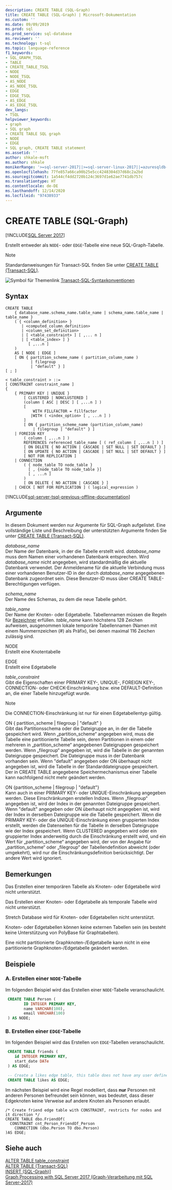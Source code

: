 ```yaml
---
description: CREATE TABLE (SQL-Graph)
title: CREATE TABLE (SQL-Graph) | Microsoft-Dokumentation
ms.custom: ''
ms.date: 09/09/2019
ms.prod: sql
ms.prod_service: sql-database
ms.reviewer: ''
ms.technology: t-sql
ms.topic: language-reference
f1_keywords:
- SQL_GRAPH_TSQL
- TABLE
- CREATE_TABLE_TSQL
- NODE
- NODE_TSQL
- AS_NODE
- AS_NODE_TSQL
- EDGE
- EDGE_TSQL
- AS_EDGE
- AS_EDGE_TSQL
dev_langs:
- TSQL
helpviewer_keywords:
- graph
- SQL graph
- CREATE TABLE SQL graph
- NODE
- EDGE
- SQL graph, CREATE TABLE statement
ms.assetid: ''
author: shkale-msft
ms.author: shkale
monikerRange: '>=sql-server-2017||>=sql-server-linux-2017||=azuresqldb-mi-current'
ms.openlocfilehash: 77fe857a66ca90b25e5cc4248304d37d68c2a2bd
ms.sourcegitcommit: 1a544cf4dd2720b124c3697d1e62ae7741db757c
ms.translationtype: HT
ms.contentlocale: de-DE
ms.lasthandoff: 12/14/2020
ms.locfileid: "97438933"
---
```

# <a name="create-table-sql-graph"></a>CREATE TABLE (SQL-Graph)
[!INCLUDE[SQL Server 2017](../../includes/applies-to-version/sqlserver2017.md)]

Erstellt entweder als `NODE`- oder `EDGE`-Tabelle eine neue SQL-Graph-Tabelle. 
  
> [!NOTE]   
>  Standardanweisungen für Transact-SQL finden Sie unter [CREATE TABLE (Transact-SQL)](../../t-sql/statements/create-table-transact-sql.md).
  
 ![Symbol für Themenlink](../../database-engine/configure-windows/media/topic-link.gif "Symbol für Themenlink") [Transact-SQL-Syntaxkonventionen](../../t-sql/language-elements/transact-sql-syntax-conventions-transact-sql.md)  
  
## <a name="syntax"></a>Syntax  
  
```syntaxsql
CREATE TABLE   
    { database_name.schema_name.table_name | schema_name.table_name | table_name }
    ( { <column_definition> } 
       | <computed_column_definition>
       | <column_set_definition>
       | [ <table_constraint> ] [ ,... n ]
       | [ <table_index> ] }
          [ ,...n ]
    )   
    AS [ NODE | EDGE ]
    [ ON { partition_scheme_name ( partition_column_name )
           | filegroup
           | "default" } ]
[ ; ] 

< table_constraint > ::=
[ CONSTRAINT constraint_name ]
{
    { PRIMARY KEY | UNIQUE }
        [ CLUSTERED | NONCLUSTERED ]
        (column [ ASC | DESC ] [ ,...n ] )
        [
            WITH FILLFACTOR = fillfactor
           |WITH ( <index_option> [ , ...n ] )
        ]
        [ ON { partition_scheme_name (partition_column_name)
            | filegroup | "default" } ]
    | FOREIGN KEY
        ( column [ ,...n ] )
        REFERENCES referenced_table_name [ ( ref_column [ ,...n ] ) ]
        [ ON DELETE { NO ACTION | CASCADE | SET NULL | SET DEFAULT } ]
        [ ON UPDATE { NO ACTION | CASCADE | SET NULL | SET DEFAULT } ]
        [ NOT FOR REPLICATION ]
    | CONNECTION
        ( { node_table TO node_table } 
          [ , {node_table TO node_table }]
          [ , ...n ]
        )
        [ ON DELETE { NO ACTION | CASCADE } ]
    | CHECK [ NOT FOR REPLICATION ] ( logical_expression )
```  
  
  
[!INCLUDE[sql-server-tsql-previous-offline-documentation](../../includes/sql-server-tsql-previous-offline-documentation.md)]

## <a name="arguments"></a>Argumente
In diesem Dokument werden nur Argumente für SQL-Graph aufgelistet. Eine vollständige Liste und Beschreibung der unterstützten Argumente finden Sie unter [CREATE TABLE (Transact-SQL)](../../t-sql/statements/create-table-transact-sql.md).

 *database_name*    
 Der Name der Datenbank, in der die Tabelle erstellt wird. *database_name* muss dem Namen einer vorhandenen Datenbank entsprechen. Wird *database_name* nicht angegeben, wird standardmäßig die aktuelle Datenbank verwendet. Der Anmeldename für die aktuelle Verbindung muss einer vorhandenen Benutzer-ID in der durch *database_name* angegebenen Datenbank zugeordnet sein. Diese Benutzer-ID muss über CREATE TABLE-Berechtigungen verfügen.  
  
 *schema_name*    
 Der Name des Schemas, zu dem die neue Tabelle gehört.  
  
 *table_name*      
 Der Name der Knoten- oder Edgetabelle. Tabellennamen müssen die Regeln für [Bezeichner](../../relational-databases/databases/database-identifiers.md) erfüllen. *table_name* kann höchstens 128 Zeichen aufweisen, ausgenommen lokale temporäre Tabellennamen (Namen mit einem Nummernzeichen (#) als Präfix), bei denen maximal 116 Zeichen zulässig sind.  
  
 NODE   
 Erstellt eine Knotentabelle

 EDGE  
 Erstellt eine Edgetabelle  
 
 *table_constraint*   
 Gibt die Eigenschaften einer PRIMARY KEY-, UNIQUE-, FOREIGN KEY-, CONNECTION- oder CHECK-Einschränkung bzw. eine DEFAULT-Definition an, die einer Tabelle hinzugefügt wurde.
 
 > [!NOTE]   
 > Die CONNECTION-Einschränkung ist nur für einen Edgetabellentyp gültig.
 
 ON { partition_scheme | filegroup | "default" }    
 Gibt das Partitionsschema oder die Dateigruppe an, in der die Tabelle gespeichert wird. Wenn „partition_scheme“ angegeben wird, muss die Tabelle eine partitionierte Tabelle sein, deren Partitionen in einem oder mehreren in „partition_scheme“ angegebenen Dateigruppen gespeichert werden. Wenn „filegroup“ angegeben ist, wird die Tabelle in der genannten Dateigruppe gespeichert. Die Dateigruppe muss in der Datenbank vorhanden sein. Wenn "default" angegeben oder ON überhaupt nicht angegeben ist, wird die Tabelle in der Standarddateigruppe gespeichert. Der in CREATE TABLE angegebene Speichermechanismus einer Tabelle kann nachfolgend nicht mehr geändert werden.

 ON {partition_scheme | filegroup | "default"}    
 Kann auch in einer PRIMARY KEY- oder UNIQUE-Einschränkung angegeben werden. Diese Einschränkungen erstellen Indizes. Wenn „filegroup“ angegeben ist, wird der Index in der genannten Dateigruppe gespeichert. Wenn "default" angegeben oder ON überhaupt nicht angegeben ist, wird der Index in derselben Dateigruppe wie die Tabelle gespeichert. Wenn die PRIMARY KEY- oder die UNIQUE-Einschränkung einen gruppierten Index erstellt, werden die Datenseiten für die Tabelle in derselben Dateigruppe wie der Index gespeichert. Wenn CLUSTERED angegeben wird oder ein gruppierter Index anderweitig durch die Einschränkung erstellt wird, und ein Wert für „partition_scheme“ angegeben wird, der von der Angabe für „partition_scheme“ oder „filegroup“ der Tabellendefinition abweicht (oder umgekehrt), wird nur die Einschränkungsdefinition berücksichtigt. Der andere Wert wird ignoriert.
  
## <a name="remarks"></a>Bemerkungen

Das Erstellen einer temporären Tabelle als Knoten- oder Edgetabelle wird nicht unterstützt.  

Das Erstellen einer Knoten- oder Edgetabelle als temporale Tabelle wird nicht unterstützt.

Stretch Database wird für Knoten- oder Edgetabellen nicht unterstützt.

Knoten- oder Edgetabellen können keine externen Tabellen sein (es besteht keine Unterstützung von PolyBase für Graphtabellen). 

Eine nicht partitionierte Graphknoten-/Edgetabelle kann nicht in eine partitionierte Graphknoten-/Edgetabelle geändert werden. 
  
 
## <a name="examples"></a>Beispiele  
  
### <a name="a-create-a-node-table"></a>A. Erstellen einer `NODE`-Tabelle
 Im folgenden Beispiel wird das Erstellen einer `NODE`-Tabelle veranschaulicht.

```sql
 CREATE TABLE Person (
        ID INTEGER PRIMARY KEY, 
        name VARCHAR(100), 
        email VARCHAR(100)
 ) AS NODE;
```

### <a name="b-create-an-edge-table"></a>B. Erstellen einer `EDGE`-Tabelle
Im folgenden Beispiel wird das Erstellen von `EDGE`-Tabellen veranschaulicht.

```sql
 CREATE TABLE friends (
    id INTEGER PRIMARY KEY,
    start_date DATe
 ) AS EDGE;
```

```sql
 -- Create a likes edge table, this table does not have any user defined attributes   
 CREATE TABLE likes AS EDGE;
```

Im nächsten Beispiel wird eine Regel modelliert, dass **nur** Personen mit anderen Personen befreundet sein können, was bedeutet, dass dieser Edgeknoten keine Verweise auf andere Knoten als Personen erlaubt.

```
/* Create friend edge table with CONSTRAINT, restricts for nodes and it direction */
CREATE TABLE dbo.FriendOf(
  CONSTRAINT cnt_Person_FriendOf_Person
    CONNECTION (dbo.Person TO dbo.Person) 
)AS EDGE;
```


## <a name="see-also"></a>Siehe auch 
 [ALTER TABLE table_constraint](../../t-sql/statements/alter-table-table-constraint-transact-sql.md)   
 [ALTER TABLE &#40;Transact-SQL&#41;](../../t-sql/statements/alter-table-transact-sql.md)   
 [INSERT (SQL-Graph)](../../t-sql/statements/insert-sql-graph.md)]  
 [Graph Processing with SQL Server 2017 (Graph-Verarbeitung mit SQL Server-2017)](../../relational-databases/graphs/sql-graph-overview.md)

